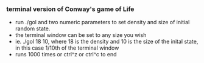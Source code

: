 ### terminal version of Conway's game of Life
- run ./gol and two numeric parameters to set density and size of initial random state.
- the terminal window can be set to any size you wish
- ie. ./gol 18 10, where 18 is the density and 10 is the size of the inital state, in this case 1/10th of the terminal window
- runs 1000 times or ctrl^z or ctrl^c to end 

